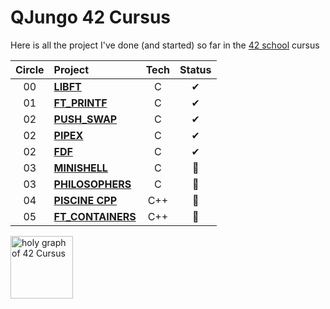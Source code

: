 # QJungo 42 Cursus
Here is all the project I've done (and started) so far in the [42 school](https://42lausanne.ch/) cursus

<!-- cursus description -->

| Circle | Project                                                                                   | Tech | Status |
|:------:|:------------------------------------------------------------------------------------------|:----:|:------:|
|   00   | [**LIBFT**](https://github.com/QJungo-42Cursus/libft)                                     |  C   |   ✔    |
|   01   | [**FT_PRINTF**](https://github.com/QJungo-42Cursus/libft/tree/master/prt/ft_printf)       |  C   |   ✔    |
|   02   | [**PUSH_SWAP**](https://github.com/QJungo-42Cursus/push_swap)                             |  C   |   ✔    |
|   02   | [**PIPEX**](https://github.com/QJungo-42Cursus/pipex)                                     |  C   |   ✔    |
|   02   | [**FDF**](https://github.com/QJungo-42Cursus/fdf)                                         |  C   |   ✔    |
|   03   | [**MINISHELL**](https://github.com/JungoQuentin/minishell)                                |  C   |   📌   |
|   03   | [**PHILOSOPHERS**](https://github.com/QJungo-42Cursus/philosophers)                       |  C   |   📂   |
|   04   | [**PISCINE CPP**](https://github.com/QJungo-42Cursus/cpp)                                 |  C++   |   📂   |
|   05   | [**FT_CONTAINERS**](https://github.com/QJungo-42Cursus/ft_containers)                     |  C++   |   📂   |

<img alt="holy graph of 42 Cursus" src="https://github.com/QJungo-42Cursus/.github/blob/main/profile/little_holy_graph.png" width="100"/>

<!--
TODO article sur 42 s'ils ne connaisse

TODO add
|   01   | [**GET_NEXT_LINE**](https://github.com/QJungo-42Cursus/libft/blob/master/get_next_line.c) |  C   |   ✔    |
-->
